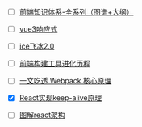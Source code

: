 - [ ] [前端知识体系-全系列（图谱+大纲）](https://segmentfault.com/a/1190000039085521)

- [ ] [vue3响应式](https://zhuanlan.zhihu.com/p/590174780)

- [ ] [ice飞冰2.0](https://juejin.cn/post/7026616296426962958)
- [ ] [前端构建工具进化历程](https://zhuanlan.zhihu.com/p/610368281)
- [ ] [一文吃透 Webpack 核心原理](https://mp.weixin.qq.com/s/SbJNbSVzSPSKBe2YStn2Zw)
- [x] [React实现keep-alive原理](https://article.juejin.cn/post/7242969515344789565)
- [ ] [图解react架构](https://github.com/7kms/react-illustration-series)

